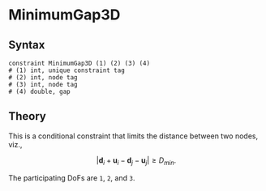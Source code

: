 # MinimumGap3D

## Syntax

```text
constraint MinimumGap3D (1) (2) (3) (4)
# (1) int, unique constraint tag
# (2) int, node tag
# (3) int, node tag
# (4) double, gap
```

## Theory

This is a conditional constraint that limits the distance between two nodes, viz.,

$$
\left|\mathbf{d}_i+\mathbf{u}_i-\mathbf{d}_j-\mathbf{u}_j\right|\geq{}D_{min}.
$$

The participating DoFs are `1`, `2`, and `3`.
